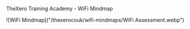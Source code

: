 TheXero Training Academy - WiFi Mindmap

![WiFi Mindmap]("/thexerocouk/wifi-mindmaps/WiFi Assessment.webp")
